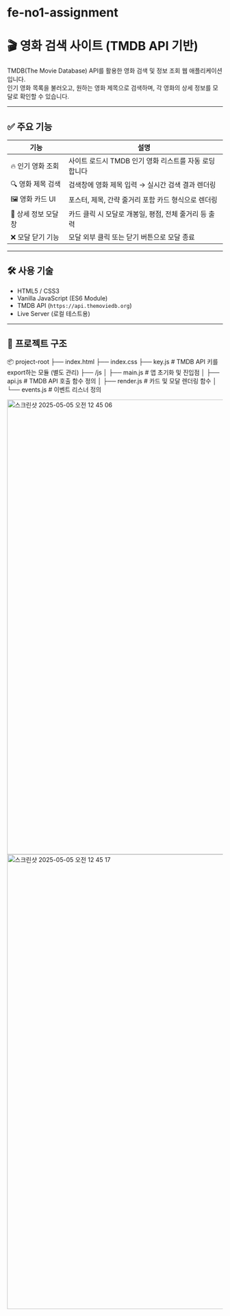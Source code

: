 # fe-no1-assignment

# 🎬 영화 검색 사이트 (TMDB API 기반)

TMDB(The Movie Database) API를 활용한 영화 검색 및 정보 조회 웹 애플리케이션입니다.  
인기 영화 목록을 불러오고, 원하는 영화 제목으로 검색하며, 각 영화의 상세 정보를 모달로 확인할 수 있습니다.

---

## ✅ 주요 기능

| 기능                  | 설명 |
|---------------------|------|
| 🔥 인기 영화 조회         | 사이트 로드시 TMDB 인기 영화 리스트를 자동 로딩합니다 |
| 🔍 영화 제목 검색        | 검색창에 영화 제목 입력 → 실시간 검색 결과 렌더링 |
| 🖼️ 영화 카드 UI         | 포스터, 제목, 간략 줄거리 포함 카드 형식으로 렌더링 |
| 📄 상세 정보 모달 창     | 카드 클릭 시 모달로 개봉일, 평점, 전체 줄거리 등 출력 |
| ❌ 모달 닫기 기능        | 모달 외부 클릭 또는 닫기 버튼으로 모달 종료 |

---

## 🛠️ 사용 기술

- HTML5 / CSS3
- Vanilla JavaScript (ES6 Module)
- TMDB API (`https://api.themoviedb.org`)
- Live Server (로컬 테스트용)

---

## 📁 프로젝트 구조

📦 project-root
├── index.html
├── index.css
├── key.js # TMDB API 키를 export하는 모듈 (별도 관리)
├── /js
│ ├── main.js # 앱 초기화 및 진입점
│ ├── api.js # TMDB API 호출 함수 정의
│ ├── render.js # 카드 및 모달 렌더링 함수
│ └── events.js # 이벤트 리스너 정의

<img width="1061" alt="스크린샷 2025-05-05 오전 12 45 06" src="https://github.com/user-attachments/assets/ba23acc6-331b-4857-8dbc-719cd736c436" />
<img width="1061" alt="스크린샷 2025-05-05 오전 12 45 17" src="https://github.com/user-attachments/assets/779b3192-3460-4d27-825f-9799e841b000" />



